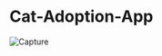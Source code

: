 # Cat-Adoption-App
![Capture](https://github.com/yassinehaimouch/Cat-Adoption-App/assets/71409259/007bf6c9-0687-4874-a85f-0cc09a8b7bfb)
